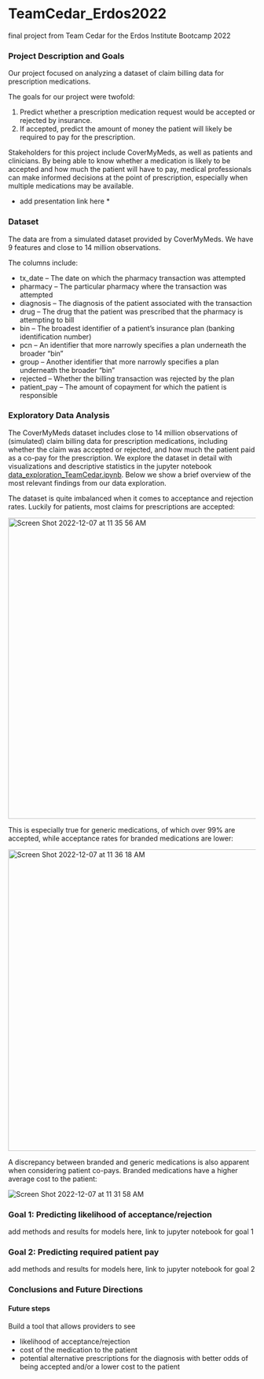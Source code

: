 # TeamCedar_Erdos2022
final project from Team Cedar for the Erdos Institute Bootcamp 2022

### Project Description and Goals

Our project focused on analyzing a dataset of claim billing data for prescription medications. 

The goals for our project were twofold:

1) Predict whether a prescription medication request would be accepted or rejected by insurance.
2) If accepted, predict the amount of money the patient will likely be required to pay for the prescription.

Stakeholders for this project include CoverMyMeds, as well as patients and clinicians. By being able to know whether a medication is likely to be accepted and how much the patient will have to pay, medical professionals can make informed decisions at the point of prescription, especially when multiple medications may be available. 

* add presentation link here * 

### Dataset

The data are from a simulated dataset provided by CoverMyMeds. We have 9 features and close to 14 million observations. 

The columns include:
* tx_date – The date on which the pharmacy transaction was attempted
* pharmacy – The particular pharmacy where the transaction was attempted
* diagnosis – The diagnosis of the patient associated with the transaction
* drug – The drug that the patient was prescribed that the pharmacy is attempting to bill
* bin – The broadest identifier of a patient’s insurance plan (banking identification number)
* pcn – An identifier that more narrowly specifies a plan underneath the broader “bin”
* group – Another identifier that more narrowly specifies a plan underneath the broader “bin”
* rejected – Whether the billing transaction was rejected by the plan
* patient_pay – The amount of copayment for which the patient is responsible

### Exploratory Data Analysis

The CoverMyMeds dataset includes close to 14 million observations of (simulated) claim billing data for prescription medications, including whether the claim was accepted or rejected, and how much the patient paid as a co-pay for the prescription. We explore the dataset in detail with visualizations and descriptive statistics in the jupyter notebook [data_exploration_TeamCedar.ipynb](https://github.com/MareikeJaniak/TeamCedar_Erdos2022/blob/70c4e53e819df312f7c8578a277ce516ffaf1182/data_exploration_TeamCedar.ipynb). Below we show a brief overview of the most relevant findings from our data exploration. 

The dataset is quite imbalanced when it comes to acceptance and rejection rates. Luckily for patients, most claims for prescriptions are accepted:

<img width="611" alt="Screen Shot 2022-12-07 at 11 35 56 AM" src="https://user-images.githubusercontent.com/30602072/206237180-dc0f5390-883f-42f1-8bbb-605a9e53e51d.png">

This is especially true for generic medications, of which over 99% are accepted, while acceptance rates for branded medications are lower:

<img width="612" alt="Screen Shot 2022-12-07 at 11 36 18 AM" src="https://user-images.githubusercontent.com/30602072/206237219-baab4f7c-362e-4917-8631-ae8d9215252c.png">

A discrepancy between branded and generic medications is also apparent when considering patient co-pays. Branded medications have a higher average cost to the patient:

![Screen Shot 2022-12-07 at 11 31 58 AM](https://user-images.githubusercontent.com/30602072/206236166-b154653d-5852-4725-8300-c11d4bfb44f4.png)

### Goal 1: Predicting likelihood of acceptance/rejection

add methods and results for models here, link to jupyter notebook for goal 1

### Goal 2: Predicting required patient pay

add methods and results for models here, link to jupyter notebook for goal 2

### Conclusions and Future Directions

#### Future steps
Build a tool that allows providers to see 
* likelihood of acceptance/rejection
* cost of the medication to the patient
* potential alternative prescriptions for the diagnosis with better odds of being accepted and/or a lower cost to the patient

